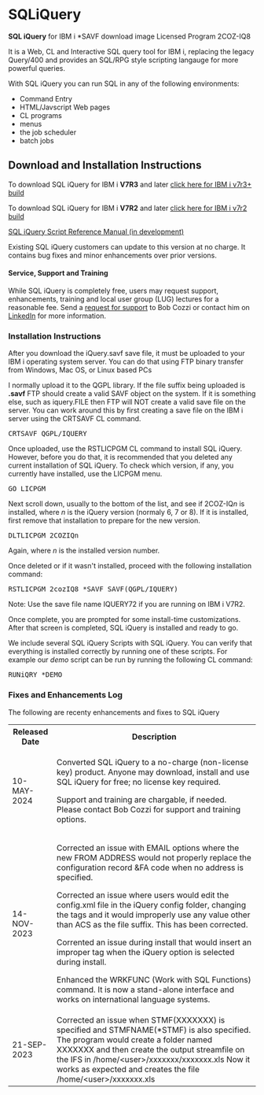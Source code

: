 # SQLiQuery
<b>SQL iQuery</b> for IBM i *SAVF download image
Licensed Program 2COZ-IQ8 
<p>It is a Web, CL and Interactive SQL query tool for IBM i, replacing the legacy Query/400 and provides an SQL/RPG style scripting langauge for more powerful queries.</p>
With SQL iQuery you can run SQL in any of the following environments:</p>
<ul><li>Command Entry</li><li>HTML/Javscript Web pages</li><li>CL programs</li><li>menus</li><li>the job scheduler</li>
<li>batch jobs</li></ul>
<h2>Download and Installation Instructions</h2> 
<p>To download SQL iQuery for IBM i <b>V7R3</b> and later <a alt="SQL iQuery *SAVF for IBM i V7R3 and later" href="https://www.dropbox.com/scl/fi/afd55qfv56ra3wfh4ifes/IQUERY.savf?rlkey=t5u6kx3jq32hmbkba2v9wy72n&dl=1">click here for IBM i v7r3+ build</a></p>
<p>To download SQL iQuery for IBM i <b>V7R2</b> and later <a href="https://www.dropbox.com/scl/fi/075h48qp436c0njsq9k0n/IQUERY72.savf?rlkey=ucj1quzz958mncroqwsbkxjw7&dl=1">click here for IBM i v7r2 build</a></p>
<p><a href="https://www.dropbox.com/scl/fi/3si0yp2cwgrbteggyzt66/SQL-iQuery-Script.pdf?rlkey=rpbod94h8syocrgg55w17umbj&dl=0">SQL iQuery Script Reference Manual (in development)</a></p>
<p>Existing SQL iQuery customers can update to this version at no charge. It contains bug fixes and minor enhancements over prior versions.<p>
<h4>Service, Support and Training</h4>
  <p>While SQL iQuery is completely free, users may request support, enhancements, training and local user group (LUG) lectures for a reasonable fee. 
    Send a <a href="mailto:bob@sqliquery.com?subject=SQL%20iQuery%20paid%20support%20request&body=Bob%2C%0AI%20have%20an%20SQL%20iQuery%20support%20question.%20Please%20provide%20a%20Quote%20for%20Support%20for%20the%20following%20issue%3A%0A--Insert%20your%20support%20question%20here--%0A%0AThank%20you%0A">request for support</a> to Bob Cozzi or contact him on <a href="https://www.linkedin.com/in/bob-cozzi-32432510/?lipi=urn%3Ali%3Apage%3Ad_flagship3_feed%3BCcq9zKB8QAWi%2FCSH5ZAvUg%3D%3D">LinkedIn</a> for more information.</p>
<h3>Installation Instructions</h3>
<p>After you download the iQuery.savf save file, it must be uploaded to your IBM i operating system server. You can do that using FTP binary transfer from Windows, Mac OS, or Linux based PCs</p>
I normally upload it to the QGPL library. If the file suffix being uploaded is <b>.savf</b> FTP should create a valid SAVF object on the system. If it is something else, such as iquery.FILE then FTP will NOT create a valid save file on the server.
You can work around this by first creating a save file on the IBM i server using the CRTSAVF CL command.</p>
<pre>CRTSAVF QGPL/IQUERY</pre>
<p>Once uploaded, use the RSTLICPGM CL command to install SQL iQuery. However, before you do that, it is recommended that you deleted any current installation of SQL iQuery.
To check which version, if any, you currently have installed, use the LICPGM menu.</p>
<pre>GO LICPGM </pre>
<p>Next scroll down, usually to the bottom of the list, and see if 2COZ-IQ<i>n</i> is installed, where <i>n</i> is the iQuery version (normaly 6, 7 or 8). If it is installed, first remove that installation to prepare for the new version.</p>
<pre>DLTLICPGM 2COZIQn</pre>
<p>Again, where <i>n</i> is the installed version number.</p>
<p>Once deleted or if it wasn't installed, proceed with the following installation command:</p>
<pre>RSTLICPGM 2cozIQ8 *SAVF SAVF(QGPL/IQUERY)</pre>
<p>Note: Use the save file name IQUERY72 if you are running on IBM i V7R2.</p>
<p>Once complete, you are prompted for some install-time customizations. After that screen is completed, SQL iQuery is installed and ready to go.</p>
<p>We include several SQL iQuery Scripts with SQL iQuery. You can verify that everything is installed correctly by running one of these scripts. For example our <i>demo</i> script can be run by running the following CL command:</p>
<pre>RUNiQRY *DEMO</pre>
<h3>Fixes and Enhancements Log</h3>
The following are recenty enhancements and fixes to SQL iQuery
<table>
  <tr>
    <th>Released Date</th><th>Description</th>
  </tr>
  <tr><td>10-MAY-2024</td>
  <td><p>Converted SQL iQuery to a no-charge (non-license key) product. Anyone may download, install and use SQL iQuery for free; no license key required.</p>
    <p>Support and training are chargable, if needed. Please contact Bob Cozzi for support and training options.</p></td></tr>
  <tr>
    <td >14-NOV-2023</td>
    <td><p>Corrected an issue with EMAIL options where the new FROM ADDRESS would not
              properly replace the configuration record &FA code when no address is specified.</p>
           <p>Corrected an issue where users would edit the config.xml file in the iQuery config
              folder, changing the <excel> tags and it would improperly use any value other than
              ACS as the file suffix. This has been corrected.</p>
           <p>Corrented an issue during install that would insert an improper <excel> tag
              when the iQuery option is selected during install.</p>
           <p>Enhanced the WRKFUNC (Work with SQL Functions) command. It is now a stand-alone
              interface and works on international language systems.</p>
   </td>
  </tr>
<tr>
  <td>21-SEP-2023</td><td>Corrected an issue when STMF(XXXXXXX) is specified and STMFNAME(*STMF) is also
              specified. The program would create a folder named XXXXXXX and then create
              the output streamfile on the IFS in /home/&lt;user&gt;/xxxxxxx/xxxxxxx.xls
              Now it works as expected and creates the file /home/&lt;user&gt;/xxxxxxx.xls</td>
                
</tr>
</table>
